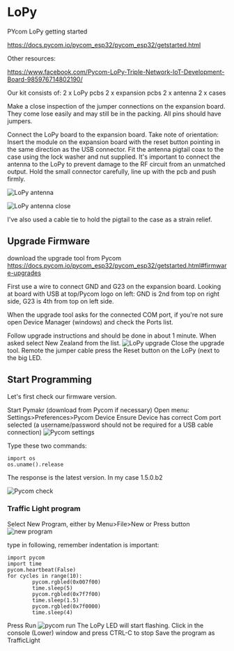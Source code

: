 # LoPy
PYcom LoPy getting started

https://docs.pycom.io/pycom_esp32/pycom_esp32/getstarted.html

Other resources:

https://www.facebook.com/Pycom-LoPy-Triple-Network-IoT-Development-Board-985976714802190/

Our kit consists of:
2 x LoPy pcbs
2 x expansion pcbs
2 x antenna
2 x cases

Make a close inspection of the jumper connections on the expansion board.  They come lose easily and may still be in the packing.  All pins should have jumpers.

Connect the LoPy board to the expansion board.  Take note of orientation: Insert the module on the expansion board with the reset button pointing in the same direction as the USB connector.
Fit the antenna pigtail coax to the case using the lock washer and nut supplied.  It's important to connect the antenna to the LoPy to prevent damage to the RF circuit from an unmatched output. Hold the small connector carefully, line up with the pcb and push firmly.

![LoPy antenna](https://cloud.githubusercontent.com/assets/22086010/22408123/4312cc22-e6d8-11e6-88db-7b913c20b825.JPG)

![LoPy antenna close](https://cloud.githubusercontent.com/assets/22086010/22408122/430dc718-e6d8-11e6-9ef1-57e8a7c46c44.JPG)

 I've also used a cable tie to hold the pigtail to the case as a strain relief.
 
 <H2>Upgrade Firmware</H2>
 
 download the upgrade tool from Pycom
 https://docs.pycom.io/pycom_esp32/pycom_esp32/getstarted.html#firmware-upgrades
 
 First use a wire to connect GND and G23 on the expansion board.  Looking at board with USB at top/Pycom logo on left:  GND is 2nd from top on right side, G23 is 4th from top on left side.
 
 When the upgrade tool asks for the connected COM port, if you're not sure open Device Manager (windows) and check the Ports list.
 
 Follow upgrade instructions and should be done in about 1 minute.  When asked select New Zealand from the list.
 ![LoPy upgrade](https://cloud.githubusercontent.com/assets/22086010/22411604/89ab7346-e70a-11e6-9734-06827f152a09.PNG)
 Close the upgrade tool.
 Remote the jumper cable
 press the Reset button on the LoPy (next to the big LED.
 
 <H2>Start Programming</H2>
 
 Let's first check our firmware version.
 
 Start Pymakr (download from Pycom if necessary)
 Open menu:  Settings>Preferences>Pycom Device
 Ensure Device has correct Com port selected  (a username/password should not be required for a USB cable connection)
 ![Pycom settings](https://cloud.githubusercontent.com/assets/22086010/22411664/247c1448-e70b-11e6-80c7-e79555ad109d.PNG)
 
 Type these two commands:
```
import os
os.uname().release
```
The response is the latest version.  In my case 1.5.0.b2

![Pycom check](https://cloud.githubusercontent.com/assets/22086010/22411726/b910fa56-e70b-11e6-93ba-d4e401c84ca4.PNG)

<H3> Traffic Light program</H3>

Select New Program, either by
Menu>File>New
or Press button
![new program](https://cloud.githubusercontent.com/assets/22086010/22411867/4a368b8a-e70d-11e6-850e-5e41fbe99fcd.PNG)

type in following, remember indentation is important:
```
import pycom 
import time
pycom.heartbeat(False)
for cycles in range(10):
        pycom.rgbled(0x007f00)
        time.sleep(5)
        pycom.rgbled(0x7f7f00)
        time.sleep(1.5)
        pycom.rgbled(0x7f0000)
        time.sleep(4)
```
Press Run
![pycom run](https://cloud.githubusercontent.com/assets/22086010/22411901/ad694bca-e70d-11e6-8eb2-de0ad677c8c2.PNG)
The LoPy LED will start flashing.
Click in the console (Lower) window and press CTRL-C to stop
Save the program as TrafficLight

